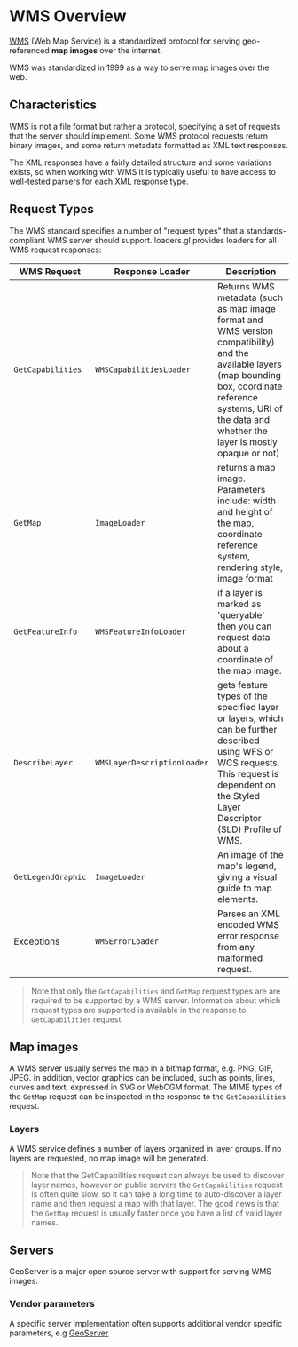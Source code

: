 # WMS Overview

[WMS](https://en.wikipedia.org/wiki/Web_Map_Service) (Web Map Service) is a standardized protocol for serving geo-referenced **map images** over the internet. 

WMS was standardized in 1999 as a way to serve map images over the web.

## Characteristics

WMS is not a file format but rather a protocol, specifying a set of requests that the server should implement. Some WMS protocol requests return binary images, and some return metadata formatted as XML text responses. 

The XML responses have a fairly detailed structure and some variations exists, so when working with WMS it is typically useful to have access to well-tested parsers for each XML response type.

## Request Types

The WMS standard specifies a number of "request types" that a standards-compliant WMS server should support. loaders.gl provides loaders for all WMS request responses: 

| **WMS Request**        | **Response Loader**         | **Description**                                                                                                                                                                                                                    |
| ------------------ | --------------------------- | ---------------------------------------------------------------------------------------------------------------------------------------------------------------------------------------------------------------------------------- |
| `GetCapabilities`  | `WMSCapabilitiesLoader`     | Returns WMS metadata (such as map image format and WMS version compatibility) and the available layers (map bounding box, coordinate reference systems, URI of the data and whether the layer is mostly opaque or not) |
| `GetMap`           | `ImageLoader`               | returns a map image. Parameters include: width and height of the map, coordinate reference system, rendering style, image format                                                                                                   |
| `GetFeatureInfo`   | `WMSFeatureInfoLoader`      | if a layer is marked as 'queryable' then you can request data about a coordinate of the map image.                                                                                                                                 |
| `DescribeLayer`    | `WMSLayerDescriptionLoader` | gets feature types of the specified layer or layers, which can be further described using WFS or WCS requests. This request is dependent on the Styled Layer Descriptor (SLD) Profile of WMS.                                      |
| `GetLegendGraphic` | `ImageLoader`               | An image of the map's legend, giving a visual guide to map elements.                                                                                                                                                               |
| Exceptions | `WMSErrorLoader` | Parses an XML encoded WMS error response from any malformed request. |

> Note that only the `GetCapabilities` and `GetMap` request types are are required to be supported by a WMS server. Information about which request types are supported is available in the response to `GetCapabilities` request.

## Map images

A WMS server usually serves the map in a bitmap format, e.g. PNG, GIF, JPEG. In addition, vector graphics can be included, such as points, lines, curves and text, expressed in SVG or WebCGM format. The MIME types of the `GetMap` request can be inspected in the response to the `GetCapabilities` request.

### Layers

A WMS service defines a number of layers organized in layer groups. If no layers are requested, no map image will be generated.

> Note that the GetCapabilities request can always be used to discover layer names, however on public servers the `GetCapabilities` request is often quite slow, so it can take a long time to auto-discover a layer name and then request a map with that layer. The good news is that the `GetMap` request is usually faster once you have a list of valid layer names. 

## Servers

GeoServer is a major open source server with support for serving WMS images.

### Vendor parameters

A specific server implementation often supports additional vendor specific parameters, e.g [GeoServer](https://docs.geoserver.org/2.22.x/en/user/services/wms/vendor.html#wms-vendor-parameters)




